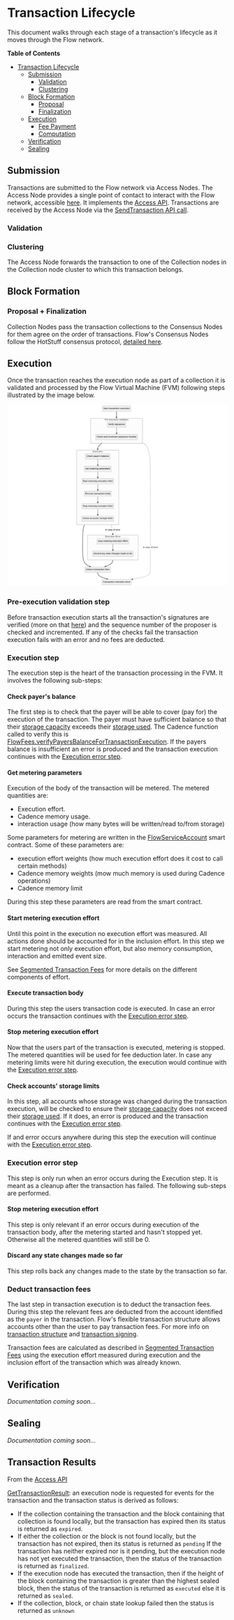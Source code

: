 # Transaction Lifecycle

This document walks through each stage of a transaction's lifecycle as it moves through the Flow network.

<!--- START doctoc generated TOC please keep comment here to allow auto update --->
<!--- DON'T EDIT THIS SECTION, INSTEAD RE-RUN doctoc TO UPDATE --->
**Table of Contents**

- [Transaction Lifecycle](#transaction-lifecycle)
	- [Submission](#submission)
		- [Validation](#validation)
		- [Clustering](#clustering)
	- [Block Formation](#block-formation)
		- [Proposal](#proposal)
		- [Finalization](#finalization)
	- [Execution](#execution)
		- [Fee Payment](#fee-payment)
		- [Computation](#computation)
	- [Verification](#verification)
	- [Sealing](#sealing)

<!--- END doctoc generated TOC please keep comment here to allow auto update --->

## Submission

Transactions are submitted to the Flow network via Access Nodes. The Access Node provides a single point of contact to interact with the Flow network, accessible [here](/nodes/access-api#current-mainnet). It implements the [Access API](/nodes/access-api/).
Transactions are received by the Access Node via the [SendTransaction API call](/nodes/access-api#sendtransaction).

### Validation
<!-- add explanation of how txs are checked andd how assignment to Cluster is determined (explain "to which this transaction belongs" point below) -->

### Clustering

The Access Node forwards the transaction to one of the Collection nodes in the Collection node cluster to which this transaction belongs. 

## Block Formation 
### Proposal + Finalization 
Collection Nodes pass the transaction collections to the Consensus Nodes for them agree on the order of transactions. Flow's Consensus Nodes follow the HotStuff consensus protocol, [detailed here](https://github.com/onflow/flow-go/tree/master/consensus/hotstuff). 

## Execution

Once the transaction reaches the execution node as part of a collection it is validated and processed by the Flow Virtual Machine (FVM) following steps illustrated by the image below.

![Transaction Execution](fvm-transaction-execution.png)

### Pre-execution validation step

Before transaction execution starts all the transaction's signatures are verified (more on that [here](/concepts/transaction-signing)) and the sequence number of the proposer is checked and incremented.
If any of the checks fail the transaction execution fails with an error and no fees are deducted.

### Execution step

The execution step is the heart of the transaction processing in the FVM. It involves the following sub-steps:

#### Check payer's balance
  
The first step is to check that the payer will be able to cover (pay for) the execution of the transaction. The payer must have sufficient balance so 
that their [storage capacity](/concepts/storage#storage-capacity-of-the-payer) exceeds their [storage used](/concepts/storage#storage-used). The Cadence function called to verify this is [FlowFees.verifyPayersBalanceForTransactionExecution](https://github.com/onflow/flow-core-contracts/blob/276863c9af3ff9266c37dd60185cded7ba06cfa2/contracts/FlowFees.cdc#L100). If the payers balance is insufficient an error is produced and the transaction execution continues with the [Execution error step](#execution-error-step).

#### Get metering parameters

Execution of the body of the transaction will be metered. The metered quantities are:

- Execution effort.
- Cadence memory usage.
- interaction usage (how many bytes will be written/read to/from storage)

Some parameters for metering are written in the [FlowServiceAccount](https://github.com/onflow/flow-core-contracts/blob/276863c9af3ff9266c37dd60185cded7ba06cfa2/contracts/FlowServiceAccount.cdc) smart contract. Some of these parameters are:

- execution effort weights (how much execution effort does it cost to call certain methods)
- Cadence memory weights (mow much memory is used during Cadence operations)
- Cadence memory limit

During this step these parameters are read from the smart contract.

#### Start metering execution effort

Until this point in the execution no execution effort was measured. All actions done should be accounted for in the inclusion effort.
In this step we start metering not only execution effort, but also memory consumption, interaction and emitted event size.

See [Segmented Transaction Fees](/concepts/variable-transaction-fees#segmented-transaction-fees) for more details on the different components of effort.

#### Execute transaction body

During this step the users transaction code is executed. In case an error occurs the transaction continues with the [Execution error step](#execution-error-step).

#### Stop metering execution effort

Now that the users part of the transaction is executed, metering is stopped. The metered quantities will be used for fee deduction later.
In case any metering limits were hit during execution, the execution would continue with the [Execution error step](#execution-error-step).

#### Check accounts' storage limits

In this step, all accounts whose storage was changed during the transaction execution, will be checked to ensure their [storage capacity](/concepts/storage#storage-capacity-of-the-payer) does not exceed their [storage used](/concepts/storage#storage-used). If it does, an error is produced and the transaction continues with the [Execution error step](#execution-error-step).

If and error occurs anywhere during this step the execution will continue with the [Execution error step](#execution-error-step).

### Execution error step 

This step is only run when an error occurs during the Execution step. It is meant as a cleanup after the transaction has failed. The following sub-steps are performed.

#### Stop metering execution effort

This step is only relevant if an error occurs during execution of the transaction body, after the metering started and hasn't stopped yet. Otherwise all the metered quantities will still be 0.

#### Discard any state changes made so far

This step rolls back any changes made to the state by the transaction so far.

### Deduct transaction fees

The last step in transaction execution is to deduct the transaction fees. During this step the relevant fees are deducted from the account identified as the `payer` in the transaction. Flow's flexible transaction structure allows accounts other than the user to pay transaction fees. For more info on [transaction structure](https://github.com/onflow/flow/blob/master/docs/content/concepts/accounts-and-keys.md#anatomy-of-a-transaction) and [transaction signing](https://developers.flow.com/learn/concepts/accounts-and-keys). 

Transaction fees are calculated as described in [Segmented Transaction Fees](/concepts/variable-transaction-fees#segmented-transaction-fees) using the execution effort measured during execution and the inclusion effort of the transaction which was already known.

## Verification

_Documentation coming soon..._

## Sealing

_Documentation coming soon..._

## Transaction Results
From the [Access API](https://github.com/onflow/flow-go/blob/master/cmd/access/README.md)

[GetTransactionResult](/nodes/access-api#gettransaction): an execution node is requested for events for the transaction and the transaction status is derived as follows:
* If the collection containing the transaction and the block containing that collection is found locally, but the transaction has expired then its status is returned as `expired`.
* If either the collection or the block is not found locally, but the transaction has not expired, then its status is returned as `pending`
If the transaction has neither expired nor is it pending, but the execution node has not yet executed the transaction, then the status of the transaction is returned as `finalized`.
* If the execution node has executed the transaction, then if the height of the block containing the transaction is greater than the highest sealed block, then the status of the transaction is returned as `executed` else it is returned as `sealed`.
* If the collection, block, or chain state lookup failed then the status is returned as `unknown`
